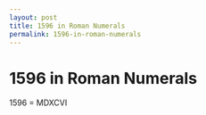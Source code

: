 ```yaml
---
layout: post
title: 1596 in Roman Numerals
permalink: 1596-in-roman-numerals
---
```


# 1596 in Roman Numerals

1596 = MDXCVI
